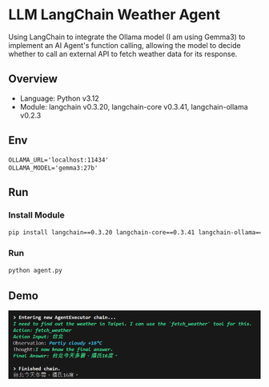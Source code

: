 # LLM LangChain Weather Agent

Using LangChain to integrate the Ollama model (I am using Gemma3) to implement an AI Agent's function calling, allowing the model to decide whether to call an external API to fetch weather data for its response.  

## Overview

- Language: Python v3.12
- Module: langchain v0.3.20, langchain-core v0.3.41, langchain-ollama v0.2.3


## Env

```
OLLAMA_URL='localhost:11434'
OLLAMA_MODEL='gemma3:27b'
```

## Run

### Install Module

```bash
pip install langchain==0.3.20 langchain-core==0.3.41 langchain-ollama==0.2.3 python-dotenv==1.0.1
```

### Run
```bash
python agent.py
```


## Demo
![Demo](demo.png)